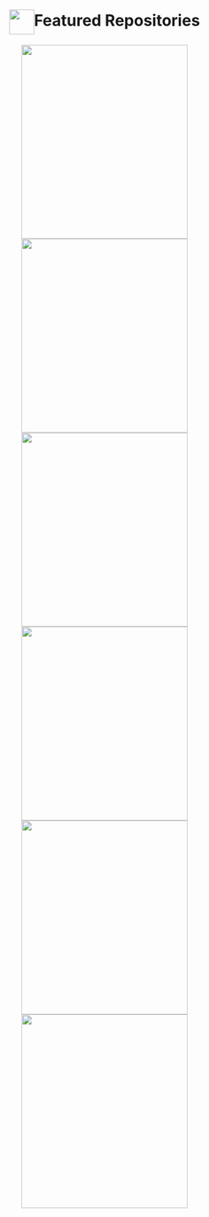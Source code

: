 <!--Welcome Message-->
<div align = center>



<div align="center">
        <h1><img align="center" width="45"
                src="https://emojis.slackmojis.com/emojis/images/1531847048/4223/blob-100.gif?1531847048" />Featured
            Repositories</h1>
        <p align="center">
            <a href="https://github.com/kopildas/furniture">
                <img width="300" height="350" src="https://i.ibb.co/3sH9V4J/benjamin-voros-X63-FTIZFb-Zo-unsplash.jpg" /></a>
            <a href="https://github.com/kopildas/furniture">
                <img width="300" height="350" src="https://i.ibb.co/3sH9V4J/benjamin-voros-X63-FTIZFb-Zo-unsplash.jpg" /></a>
            <a href="https://github.com/kopildas/furniture">
                <img width="300" height="350" src="https://i.ibb.co/3sH9V4J/benjamin-voros-X63-FTIZFb-Zo-unsplash.jpg" /></a>
            <a href="https://github.com/kopildas/furniture">
                <img width="300" height="350" src="https://i.ibb.co/3sH9V4J/benjamin-voros-X63-FTIZFb-Zo-unsplash.jpg" /></a>
            <a href="https://github.com/kopildas/furniture">
                <img width="300" height="350" src="https://i.ibb.co/3sH9V4J/benjamin-voros-X63-FTIZFb-Zo-unsplash.jpg" /></a>
            <a href="https://github.com/kopildas/furniture">
                <img width="300" height="350" src="https://i.ibb.co/3sH9V4J/benjamin-voros-X63-FTIZFb-Zo-unsplash.jpg" /></a>
            <!-- <a href="https://github.com/kopildas/unchat_frontend">
                <img
                    src="https://github-readme-stats.vercel.app/api/pin/?username=kopildas&repo=unchat_frontend&theme=dark" /></a> -->
        </p>
    </div>




</div>

<!-- ![](https://github-readme-stats.vercel.app/api?username=kopildas&theme=onedark&hide_border=false&include_all_commits=true&count_private=true)<br/>
![](https://github-readme-streak-stats.herokuapp.com/?user=kopildas&theme=onedark&hide_border=false)<br/>
![](https://github-readme-stats.vercel.app/api/top-langs/?username=kopildas&theme=onedark&hide_border=false&include_all_commits=true&count_private=true&layout=compact) -->

<!-- Proudly created with GPRM ( https://gprm.itsvg.in )  [![](https://visitcount.itsvg.in/api?id=kopildas&icon=0&color=9)](https://visitcount.itsvg.in) -->

<!-- BLOG-POST-LIST:START -->
<!-- BLOG-POST-LIST:END -->

<!--[website]: -->

<!--[youtube]: https://www.youtube.com/channel/-->
